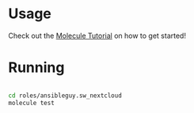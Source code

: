 # Usage

Check out the [Molecule Tutorial](https://github.com/ansibleguy/ansible_tutorial/blob/main/99/Molecule.md) on how to get started!

# Running

```bash

cd roles/ansibleguy.sw_nextcloud
molecule test
```

